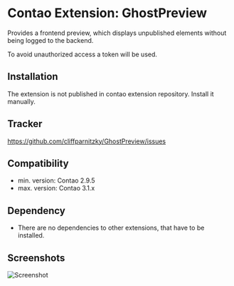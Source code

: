 Contao Extension: GhostPreview
==============================

Provides a frontend preview, which displays unpublished elements without being logged to the backend.

To avoid unauthorized access a token will be used.


Installation
------------

The extension is not published in contao extension repository.
Install it manually.


Tracker
-------

https://github.com/cliffparnitzky/GhostPreview/issues


Compatibility
-------------

- min. version: Contao 2.9.5
- max. version: Contao 3.1.x


Dependency
----------

- There are no dependencies to other extensions, that have to be installed.


Screenshots
-----------

![Screenshot](https://raw.github.com/cliffparnitzky/GhostPreview/master/screenshot.jpg)